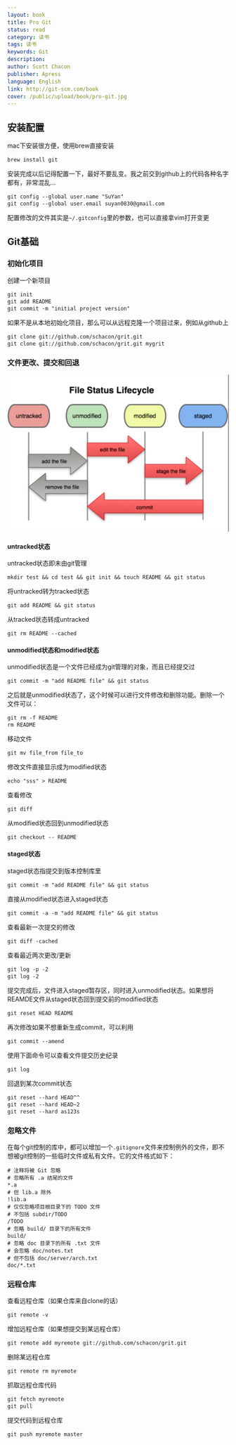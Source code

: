 ```yaml
---
layout: book
title: Pro Git
status: read
category: 读书
tags: 读书
keywords: Git
description: 
author: Scott Chacon 
publisher: Apress
language: English
link: http://git-scm.com/book
cover: /public/upload/book/pro-git.jpg
---
```


## 安装配置
mac下安装很方便，使用brew直接安装

    brew install git

安装完成以后记得配置一下，最好不要乱变。我之前交到github上的代码各种名字都有，非常混乱...

    git config --global user.name "SuYan"
    git config --global user.email suyan0830@gmail.com

配置修改的文件其实是`~/.gitconfig`里的参数，也可以直接拿vim打开变更

## Git基础

### 初始化项目
创建一个新项目

    git init
    git add README
    git commit -m "initial project version"

如果不是从本地初始化项目，那么可以从远程克隆一个项目过来，例如从github上

    git clone git://github.com/schacon/grit.git
    git clone git://github.com/schacon/grit.git mygrit

### 文件更改、提交和回退
![git的3种状态](/public/upload/book/git-status.png)
#### untracked状态
untracked状态即未由git管理

    mkdir test && cd test && git init && touch README && git status
    
将untracked转为tracked状态

    git add README && git status

从tracked状态转成untracked

    git rm README --cached

#### unmodified状态和modified状态
unmodified状态是一个文件已经成为git管理的对象，而且已经提交过

    git commit -m "add README file" && git status

之后就是unmodified状态了，这个时候可以进行文件修改和删除功能。删除一个文件可以：

    git rm -f README
    rm README

移动文件
    
    git mv file_from file_to

修改文件直接显示成为modified状态

    echo "sss" > README

查看修改

    git diff

从modified状态回到unmodified状态

    git checkout -- README

#### staged状态
staged状态指提交到版本控制库里

    git commit -m "add README file" && git status

直接从modified状态进入staged状态

    git commit -a -m "add README file" && git status

查看最新一次提交的修改

    git diff -cached

查看最近两次更改/更新

    git log -p -2
    git log -2

提交完成后，文件进入staged暂存区，同时进入unmodified状态。如果想将REAMDE文件从staged状态回到提交前的modified状态

    git reset HEAD README

再次修改如果不想重新生成commit，可以利用

    git commit --amend

使用下面命令可以查看文件提交历史纪录

    git log

回退到某次commit状态

    git reset --hard HEAD^^
    git reset --hard HEAD~2
    git reset --hard as123s


### 忽略文件
在每个git控制的库中，都可以增加一个`.gitignore`文件来控制例外的文件，即不想被git控制的一些临时文件或私有文件。它的文件格式如下：

    # 注释将被 Git 忽略
    # 忽略所有 .a 结尾的文件
    *.a
    # 但 lib.a 除外
    !lib.a
    # 仅仅忽略项目根目录下的 TODO 文件
    # 不包括 subdir/TODO
    /TODO
    # 忽略 build/ 目录下的所有文件
    build/
    # 忽略 doc 目录下的所有 .txt 文件
    # 会忽略 doc/notes.txt 
    # 但不包括 doc/server/arch.txt
    doc/*.txt

### 远程仓库
查看远程仓库（如果仓库来自clone的话）

    git remote -v

增加远程仓库（如果想提交到某远程仓库）

    git remote add myremote git://github.com/schacon/grit.git

删除某远程仓库

    git remote rm myremote

抓取远程仓库代码

    git fetch myremote
    git pull 

提交代码到远程仓库
    
    git push myremote master
